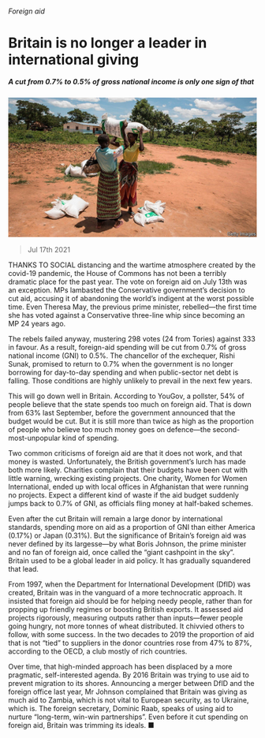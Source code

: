 ###### Foreign aid

# Britain is no longer a leader in international giving 

##### A cut from 0.7% to 0.5% of gross national income is only one sign of that 

![image](images/20210717_BRP502.jpg) 

> Jul 17th 2021 

THANKS TO SOCIAL distancing and the wartime atmosphere created by the covid-19 pandemic, the House of Commons has not been a terribly dramatic place for the past year. The vote on foreign aid on July 13th was an exception. MPs lambasted the Conservative government’s decision to cut aid, accusing it of abandoning the world’s indigent at the worst possible time. Even Theresa May, the previous prime minister, rebelled—the first time she has voted against a Conservative three-line whip since becoming an MP 24 years ago.

The rebels failed anyway, mustering 298 votes (24 from Tories) against 333 in favour. As a result, foreign-aid spending will be cut from 0.7% of gross national income (GNI) to 0.5%. The chancellor of the exchequer, Rishi Sunak, promised to return to 0.7% when the government is no longer borrowing for day-to-day spending and when public-sector net debt is falling. Those conditions are highly unlikely to prevail in the next few years.


This will go down well in Britain. According to YouGov, a pollster, 54% of people believe that the state spends too much on foreign aid. That is down from 63% last September, before the government announced that the budget would be cut. But it is still more than twice as high as the proportion of people who believe too much money goes on defence—the second-most-unpopular kind of spending.

Two common criticisms of foreign aid are that it does not work, and that money is wasted. Unfortunately, the British government’s lurch has made both more likely. Charities complain that their budgets have been cut with little warning, wrecking existing projects. One charity, Women for Women International, ended up with local offices in Afghanistan that were running no projects. Expect a different kind of waste if the aid budget suddenly jumps back to 0.7% of GNI, as officials fling money at half-baked schemes.

Even after the cut Britain will remain a large donor by international standards, spending more on aid as a proportion of GNI than either America (0.17%) or Japan (0.31%). But the significance of Britain’s foreign aid was never defined by its largesse—by what Boris Johnson, the prime minister and no fan of foreign aid, once called the “giant cashpoint in the sky”. Britain used to be a global leader in aid policy. It has gradually squandered that lead.

From 1997, when the Department for International Development (DfID) was created, Britain was in the vanguard of a more technocratic approach. It insisted that foreign aid should be for helping needy people, rather than for propping up friendly regimes or boosting British exports. It assessed aid projects rigorously, measuring outputs rather than inputs—fewer people going hungry, not more tonnes of wheat distributed. It chivvied others to follow, with some success. In the two decades to 2019 the proportion of aid that is not “tied” to suppliers in the donor countries rose from 47% to 87%, according to the OECD, a club mostly of rich countries.

Over time, that high-minded approach has been displaced by a more pragmatic, self-interested agenda. By 2016 Britain was trying to use aid to prevent migration to its shores. Announcing a merger between DfID and the foreign office last year, Mr Johnson complained that Britain was giving as much aid to Zambia, which is not vital to European security, as to Ukraine, which is. The foreign secretary, Dominic Raab, speaks of using aid to nurture “long-term, win-win partnerships”. Even before it cut spending on foreign aid, Britain was trimming its ideals. ■

